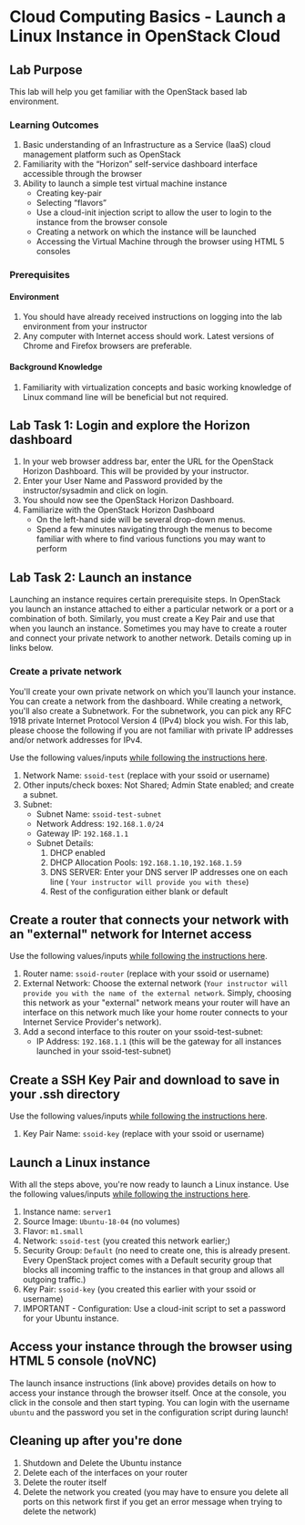 # Cloud Computing Basics - Launch a Linux Instance in OpenStack Cloud

## Lab Purpose

This lab will help you get familiar with the OpenStack based lab environment.

### Learning Outcomes

1. Basic understanding of an Infrastructure as a Service (IaaS) cloud management platform such as OpenStack
2. Familiarity with the “Horizon” self-service dashboard interface accessible through the browser
3. Ability to launch a simple test virtual machine instance
   * Creating key-pair
   * Selecting “flavors”
   * Use a cloud-init injection script to allow the user to login to the instance from the browser console
   * Creating a network on which the instance will be launched
   * Accessing the Virtual Machine through the browser using HTML 5 consoles

### Prerequisites

#### Environment

1. You should have already received instructions on logging into the lab environment from your instructor
2. Any computer with Internet access should work. Latest versions of Chrome and Firefox browsers are preferable.

#### Background Knowledge

1. Familiarity with virtualization concepts and basic working knowledge of Linux command line will be beneficial but not required.

## Lab Task 1: Login and explore the Horizon dashboard

1. In your web browser address bar, enter the URL for the OpenStack Horizon Dashboard.  This will be provided by your instructor.
2. Enter your User Name and Password provided by the instructor/sysadmin and click on login.
3. You should now see the OpenStack Horizon Dashboard.
4. Familiarize with the OpenStack Horizon Dashboard
   * On the left-hand side will be several drop-down menus.
   * Spend a few minutes navigating through the menus to become familiar with where to find various functions you may want to perform

## Lab Task 2: Launch an instance

Launching an instance requires certain prerequisite steps. In OpenStack you launch an instance attached to either a particular network or a port or a combination of both. Similarly, you must create a Key Pair and use that when you launch an instance. Sometimes you may have to create a router and connect your private network to another network. Details coming up in links below.

### Create a private network

You'll create your own private network on which you'll launch your instance. You can create a network from the dashboard. While creating a network, you'll also create a Subnetwork. For the subnetwork, you can pick any RFC 1918 private Internet Protocol Version 4 (IPv4) block you wish. For this lab, please choose the following if you are not familiar with private IP addresses and/or network addresses for IPv4.

Use the following values/inputs [while following the instructions here](../../tasks/openstack/create-network.md).

1. Network Name: `ssoid-test` (replace with your ssoid or username)
2. Other inputs/check boxes: Not Shared; Admin State enabled; and create a subnet.
3. Subnet:
   * Subnet Name: `ssoid-test-subnet`
   * Network Address: `192.168.1.0/24`
   * Gateway IP: `192.168.1.1`
   * Subnet Details:
      1. DHCP enabled
      2. DHCP Allocation Pools: `192.168.1.10,192.168.1.59`
      3. DNS SERVER: Enter your DNS server IP addresses one on each line ( `Your instructor will provide you with these`)
      4. Rest of the configuration either blank or default

## Create a router that connects your network with an "external" network for Internet access

Use the following values/inputs [while following the instructions here](../../tasks/openstack/create-router.md).

1. Router name: `ssoid-router` (replace with your ssoid or username)
2. External Network: Choose the external network (`Your instructor will provide you with the name of the external network`. Simply, choosing this network as your "external" network means your router will have an interface on this network much like your home router connects to your Internet Service Provider's network).
3. Add a second interface to this router on your ssoid-test-subnet:
   * IP Address: `192.168.1.1` (this will be the gateway for all instances launched in your ssoid-test-subnet)

## Create a SSH Key Pair and download to save in your .ssh directory

Use the following values/inputs [while following the instructions here](../../tasks/openstack/create-key-pair.md).

1. Key Pair Name: `ssoid-key` (replace with your ssoid or username)

## Launch a Linux instance

With all the steps above, you're now ready to launch a Linux instance. Use the following values/inputs [while following the instructions here](../../tasks/openstack/launch-ubuntu-instance.md).

1. Instance name: `server1`
2. Source Image: `Ubuntu-18-04` (no volumes)
3. Flavor: `m1.small`
4. Network: `ssoid-test` (you created this network earlier;)
5. Security Group: `Default` (no need to create one, this is already present. Every OpenStack project comes with a Default security group that blocks all incoming traffic to the instances in that group and allows all outgoing traffic.)
6. Key Pair: `ssoid-key` (you created this earlier with your ssoid or username)
7. IMPORTANT - Configuration: Use a cloud-init script to set a password for your Ubuntu instance.

## Access your instance through the browser using HTML 5 console (noVNC)

The launch insance instructions (link above) provides details on how to access your instance through the browser itself. Once at the console, you click in the console and then start typing. You can login with the username `ubuntu` and the password you set in the configuration script during launch!

## Cleaning up after you're done

1. Shutdown and Delete the Ubuntu instance
2. Delete each of the interfaces on your router
3. Delete the router itself
4. Delete the network you created (you may have to ensure you delete all ports on this network first if you get an error message when trying to delete the network)
